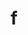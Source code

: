 ---
layout: dictionary_entry
title: f
parent: Common Words
last_modified_date: 2021-10-21

word: f
see_also:
  - "e"
transcriptions:
  - ˈɛf
translations:
  - "bye; goodbye"
examples:
  - bzo: "F."
    eng: "Bye."
---